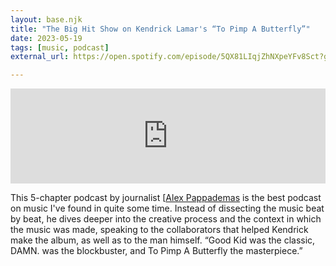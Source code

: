 ```yaml
---
layout: base.njk
title: "The Big Hit Show on Kendrick Lamar's “To Pimp A Butterfly”"
date: 2023-05-19
tags: [music, podcast]
external_url: https://open.spotify.com/episode/5QX81LIqjZhNXpeYFv8Sct?go=1&sp_cid=0173d8558c87a3a2bad9dee307089d15&utm_source=embed_player_p&utm_medium=desktop&ref=daniel.pizza

---
```


<iframe class="mt-7" style="border-radius:0px!important" src="https://open.spotify.com/embed/episode/5QX81LIqjZhNXpeYFv8Sct?utm_source=generator&theme=0" width="100%" height="152" frameBorder="0" allowfullscreen="" allow="autoplay; clipboard-write; encrypted-media; fullscreen; picture-in-picture" loading="lazy"></iframe>

This 5-chapter podcast by journalist [[Alex Pappademas](https://twitter.com/pappademas?ref=daniel.pizza "Alex Pappademas on Twitter") is the best podcast on music I've found in quite some time. Instead of dissecting the music beat by beat, he dives deeper into the creative process and the context in which the music was made, speaking to the collaborators that helped Kendrick make the album, as well as to the man himself. “Good Kid was the classic, DAMN. was the blockbuster, and To Pimp A Butterfly the masterpiece.”